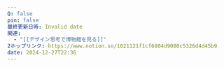 ```yaml
---
Q: false
pin: false
最終更新日時: Invalid date
関連:
  - "[[デザイン思考で博物館を見る]]"
2ホップリンク: https://www.notion.so/1021121f1cf6804d9080c5326d4d45b9
date: 2024-12-27T22:36
---
```

